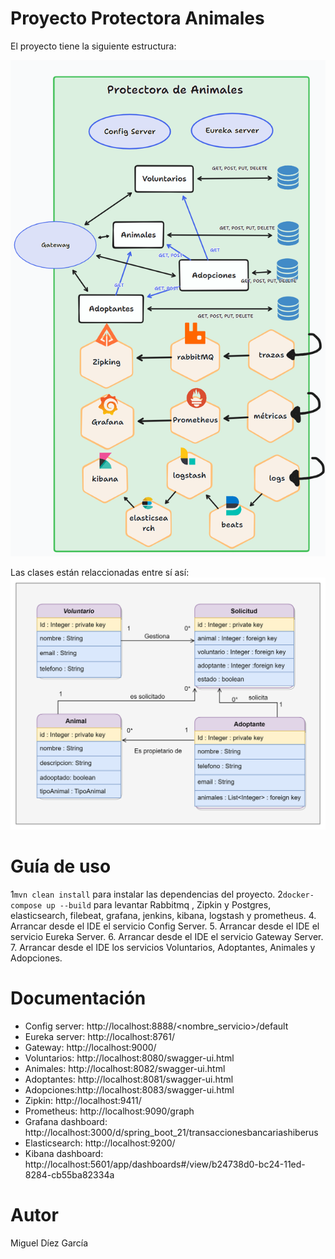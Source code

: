 # Proyecto Protectora Animales
El proyecto tiene la siguiente estructura:

![Diagrama del proyecto](imagenes/proyecto.png)

Las clases están relaccionadas entre sí así:
![Diagrama de clases](imagenes/img_1.png)

# Guía de uso
1``mvn clean install`` para instalar las dependencias del proyecto.
2``docker-compose up --build`` para levantar Rabbitmq , Zipkin y Postgres, elasticsearch, filebeat, grafana, jenkins, kibana, logstash y prometheus.
4. Arrancar desde el IDE el servicio Config Server.
5. Arrancar desde el IDE el servicio Eureka Server.
6. Arrancar desde el IDE el servicio Gateway Server.
7. Arrancar desde el IDE los servicios Voluntarios, Adoptantes, Animales y Adopciones.


# Documentación
- Config server: http://localhost:8888/<nombre_servicio>/default
- Eureka server: http://localhost:8761/
- Gateway: http://localhost:9000/
- Voluntarios: http://localhost:8080/swagger-ui.html
- Animales: http://localhost:8082/swagger-ui.html
- Adoptantes: http://localhost:8081/swagger-ui.html
- Adopciones:http://localhost:8083/swagger-ui.html
- Zipkin: http://localhost:9411/
- Prometheus: http://localhost:9090/graph
- Grafana dashboard: http://localhost:3000/d/spring_boot_21/transaccionesbancariashiberus
- Elasticsearch: http://localhost:9200/
- Kibana dashboard: http://localhost:5601/app/dashboards#/view/b24738d0-bc24-11ed-8284-cb55ba82334a



# Autor
Miguel Díez García